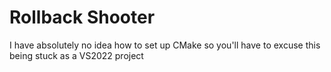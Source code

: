 # Rollback Shooter

I have absolutely no idea how to set up CMake so you'll have to excuse this being stuck as a VS2022 project